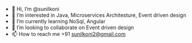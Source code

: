 - 👋 Hi, I’m @sunilkoni
- 👀 I’m interested in Java, Microservices Architesture, Event driven design
- 🌱 I’m currently learning NoSql, Angular
- 💞️ I’m looking to collaborate on Event driven design
- 📫 How to reach me +91 sunilkoni2@gmail.com

<!---
sunilkoni/sunilkoni is a ✨ special ✨ repository because its `README.md` (this file) appears on your GitHub profile.
You can click the Preview link to take a look at your changes.
--->
